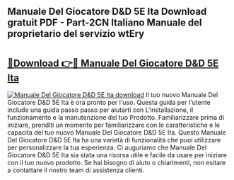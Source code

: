 ## Manuale Del Giocatore D&D 5E Ita Download gratuit PDF - Part-2CN Italiano Manuale del proprietario del servizio wtEry

# <h2><a href="http://dffppk.blite.top/?on=Manuale+Del+Giocatore+D%26D+5E+Ita">🔗Download 👉🔴 Manuale Del Giocatore D&D 5E Ita</a></h2>

[![Manuale Del Giocatore D&D 5E Ita download](https://i.imgur.com/lujVjoI.png)](http://dffppk.blite.top/?on=Manuale+Del+Giocatore+D%26D+5E+Ita)
Il tuo nuovo Manuale Del Giocatore D&D 5E Ita è ora pronto per l'uso. Questa guida per l'utente include una guida passo passo per aiutarti con L'installazione, il funzionamento e la manutenzione del tuo Prodotto. Familiarizzare prima di iniziare, prenditi un momento per familiarizzare con le caratteristiche e le capacità del tuo nuovo Manuale Del Giocatore D&D 5E Ita. Questo Manuale Del Giocatore D&D 5E Ita ha una varietà di funzionalità che puoi utilizzare per personalizzare la tua esperienza. Ci auguriamo che Manuale Del Giocatore D&D 5E Ita sia stata una risorsa utile e facile da usare per iniziare con il tuo nuovo prodotto. Se hai bisogno di aiuto o chiarimenti, non esitare a contattare il nostro team di assistenza clienti.
